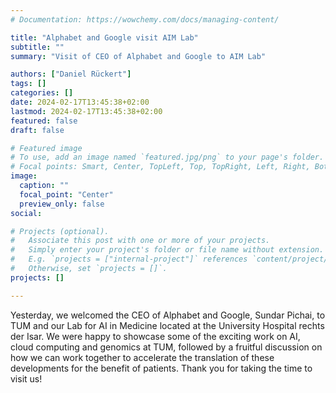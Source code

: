 ```yaml
---
# Documentation: https://wowchemy.com/docs/managing-content/

title: "Alphabet and Google visit AIM Lab"
subtitle: ""
summary: "Visit of CEO of Alphabet and Google to AIM Lab"

authors: ["Daniel Rückert"]
tags: []
categories: []
date: 2024-02-17T13:45:38+02:00
lastmod: 2024-02-17T13:45:38+02:00
featured: false
draft: false

# Featured image
# To use, add an image named `featured.jpg/png` to your page's folder.
# Focal points: Smart, Center, TopLeft, Top, TopRight, Left, Right, BottomLeft, Bottom, BottomRight.
image:
  caption: ""
  focal_point: "Center"
  preview_only: false
social:

# Projects (optional).
#   Associate this post with one or more of your projects.
#   Simply enter your project's folder or file name without extension.
#   E.g. `projects = ["internal-project"]` references `content/project/deep-learning/index.md`.
#   Otherwise, set `projects = []`.
projects: []

---
```


Yesterday, we welcomed the CEO of Alphabet and Google, Sundar Pichai, to TUM and our Lab for AI in Medicine located at the University Hospital rechts der Isar. We were happy to showcase some of the exciting work on AI, cloud computing and genomics at TUM, followed by a fruitful discussion on how we can work together to accelerate the translation of these developments for the benefit of patients. Thank you for taking the time to visit us!

